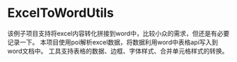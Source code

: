 # ExcelToWordUtils
该例子项目支持将excel内容转化拼接到word中，比较小众的需求，但还是有必要记录一下。 本项目使用poi解析excel数据，将数据利用word中表格api写入到word文档中。  工具支持表格的数据、边框、字体样式、合并单元格样式的转换。
